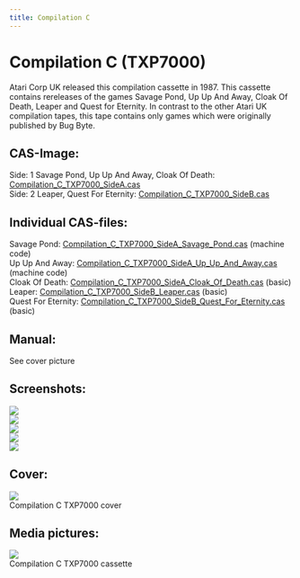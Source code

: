 ```yaml
---
title: Compilation C
---
```

# Compilation C (TXP7000)  
Atari Corp UK released this compilation cassette in 1987. This cassette contains rereleases of the games Savage Pond, Up Up And Away, Cloak Of Death, Leaper and Quest for Eternity. In contrast to the other Atari UK compilation tapes, this tape contains only games which were originally published by Bug Byte.  
  
## CAS-Image:  
Side: 1 Savage Pond, Up Up And Away, Cloak Of Death: [Compilation_C_TXP7000_SideA.cas](attachments/Compilation_C_TXP7000_SideA.cas)  
Side: 2 Leaper, Quest For Eternity: [Compilation_C_TXP7000_SideB.cas](attachments/Compilation_C_TXP7000_SideB.cas)  
  
## Individual CAS-files:  
Savage Pond: [Compilation_C_TXP7000_SideA_Savage_Pond.cas](attachments/Compilation_C_TXP7000_SideA_Savage_Pond.cas) (machine code)  
Up Up And Away: [Compilation_C_TXP7000_SideA_Up_Up_And_Away.cas](attachments/Compilation_C_TXP7000_SideA_Up_Up_And_Away.cas) (machine code)  
Cloak Of Death: [Compilation_C_TXP7000_SideA_Cloak_Of_Death.cas](attachments/Compilation_C_TXP7000_SideA_Cloak_Of_Death.cas) (basic)  
Leaper: [Compilation_C_TXP7000_SideB_Leaper.cas](attachments/Compilation_C_TXP7000_SideB_Leaper.cas) (basic)  
Quest For Eternity: [Compilation_C_TXP7000_SideB_Quest_For_Eternity.cas](attachments/Compilation_C_TXP7000_SideB_Quest_For_Eternity.cas) (basic)  
  
## Manual:  
See cover picture  
  
## Screenshots:  
![](attachments/Compilation_C_TXP7000_Screenshot1.jpg)  
![](attachments/Compilation_C_TXP7000_Screenshot2.jpg)  
![](attachments/Compilation_C_TXP7000_Screenshot3.jpg)  
![](attachments/Compilation_C_TXP7000_Screenshot4.jpg)  
![](attachments/Compilation_C_TXP7000_Screenshot5.jpg)  
  
## Cover:  
![](attachments/Compilation_C_TXP7000_cover.jpg)  
Compilation C TXP7000 cover  
  
## Media pictures:  
![](attachments/Compilation_C_TXP7000_cass.jpg)  
Compilation C TXP7000 cassette  
